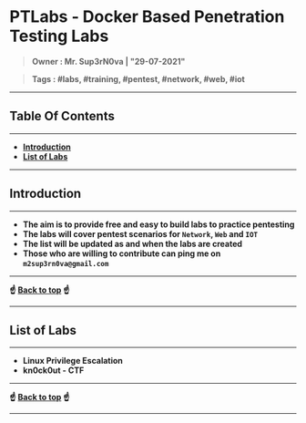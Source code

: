<h1><b>PTLabs - Docker Based Penetration Testing Labs<b></h1>

> **Owner** : Mr. Sup3rN0va | "29-07-2021"

> **Tags** : #labs, #training, #pentest, #network, #web, #iot

---

<h2><b>Table Of Contents</b></h2>

---

- [**Introduction**](#introduction)
- [**List of Labs**](#list-of-labs)

---

## **Introduction**

---

- The aim is to provide free and easy to build labs to practice pentesting
- The labs will cover pentest scenarios for `Network`, `Web` and `IOT`
- The list will be updated as and when the labs are created
- Those who are willing to contribute can ping me on `m2sup3rn0va@gmail.com`

---

<div class='page'/>
☝️ <a href="#">Back to top</a> ☝️

---

## **List of Labs**

---

- **Linux Privilege Escalation**
- **kn0ck0ut - CTF**

---

<div class='page'/>
☝️ <a href="#">Back to top</a> ☝️

---
